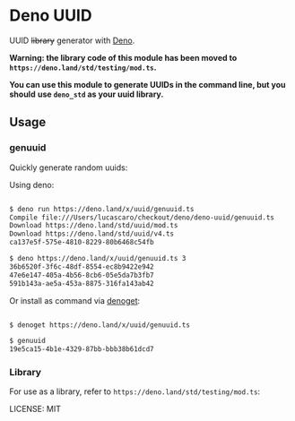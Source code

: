 # Deno UUID

UUID ~~library~~ generator with [Deno](https://deno.land).

**Warning: the library code of this module has been moved to `https://deno.land/std/testing/mod.ts`.**

**You can use this module to generate UUIDs in the command line, but you should**
**use `deno_std` as your uuid library.**

## Usage

### genuuid

Quickly generate random uuids:

Using deno:

```bash

$ deno run https://deno.land/x/uuid/genuuid.ts
Compile file:///Users/lucascaro/checkout/deno/deno-uuid/genuuid.ts
Download https://deno.land/std/uuid/mod.ts
Download https://deno.land/std/uuid/v4.ts
ca137e5f-575e-4810-8229-80b6468c54fb

$ deno https://deno.land/x/uuid/genuuid.ts 3
36b6520f-3f6c-48df-8554-ec8b9422e942
47e6e147-405a-4b56-8cb6-05e5da7b3fb7
591b143a-ae5a-453a-8875-316fa143ab42

```

Or install as command via [denoget](https://github.com/syumai/deno-libs/tree/master/denoget):

```bash

$ denoget https://deno.land/x/uuid/genuuid.ts

$ genuuid
19e5ca15-4b1e-4329-87bb-bbb38b61dcd7

```

### Library

For use as a library, refer to `https://deno.land/std/testing/mod.ts`:

LICENSE: MIT
